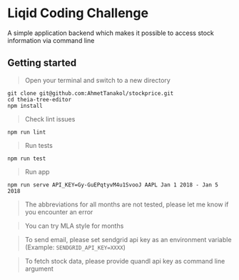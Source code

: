 # Liqid Coding Challenge

A simple application backend which makes it possible to access stock information via command line

## Getting started

> Open your terminal and switch to a new directory

    git clone git@github.com:AhmetTanakol/stockprice.git
    cd theia-tree-editor
    npm install

> Check lint issues

    npm run lint

> Run tests

    npm run test

> Run app

    npm run serve API_KEY=Gy-GuEPqtyvM4u1SvooJ AAPL Jan 1 2018 - Jan 5 2018

> The abbreviations for all months are not tested, please let me know if you encounter an error

> You can try MLA style for months

> To send email, please set sendgrid api key as an environment variable (Example: `SENDGRID_API_KEY=XXXX`)

> To fetch stock data, please provide quandl api key as command line argument

